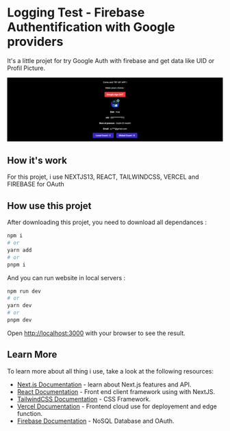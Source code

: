 # Logging Test - Firebase Authentification with Google providers

It's a little projet for try Google Auth with firebase and get data like UID or Profil Picture.

![Picture of Home page](./ReadMe/HomePage.png)

## How it's work 

For this projet, i use NEXTJS13, REACT, TAILWINDCSS, VERCEL and FIREBASE for OAuth

## How use this projet

After downloading this projet, you need to download all dependances :

```bash
npm i
# or
yarn add
# or
pnpm i
```

And you can run website in local servers : 

```bash
npm run dev
# or
yarn dev
# or
pnpm dev
```

Open [http://localhost:3000](http://localhost:3000) with your browser to see the result.

## Learn More

To learn more about all thing i use, take a look at the following resources:

- [Next.js Documentation](https://nextjs.org/docs) - learn about Next.js features and API.
- [React Documentation](https://react.dev/learn) - Front end client framework using with NextJS.
- [TailwindCSS Documentation](https://tailwindcss.com/docs/installation) - CSS Framework.
- [Vercel Documentation](https://vercel.com/docs) - Frontend cloud use for deployement and edge function.
- [Firebase Documentation](https://firebase.google.com/docs/guides?authuser=0&%3Bhl=fr&hl=fr) - NoSQL Database and OAuth.
